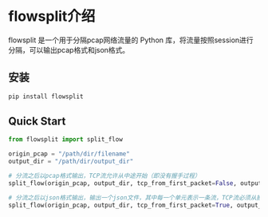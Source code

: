 # flowsplit介绍

flowsplit 是一个用于分隔pcap网络流量的 Python 库，将流量按照session进行分隔，可以输出pcap格式和json格式。

## 安装

```bash
pip install flowsplit
```

## Quick Start

```python
from flowsplit import split_flow

origin_pcap = "/path/dir/filename"
output_dir = "/path/dir/output_dir"

# 分流之后以pcap格式输出，TCP流允许从中途开始（即没有握手过程）
split_flow(origin_pcap, output_dir, tcp_from_first_packet=False, output_type="pcap")

# 分流之后以json格式输出，输出一个json文件，其中每一个单元表示一条流，TCP流必须从握手阶段开始，从中途开始的TCP流会被丢弃
split_flow(origin_pcap, output_dir, tcp_from_first_packet=True, output_type="json")
```